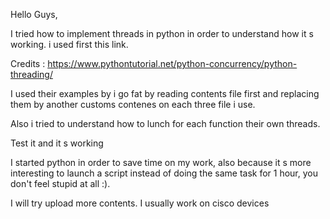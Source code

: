 Hello Guys,


I tried how to implement threads in python in order to understand how it s working. i used first this link. 

Credits : https://www.pythontutorial.net/python-concurrency/python-threading/

I used their examples by i go fat by reading contents file first and replacing them by another customs contenes on each three file i use.

Also i tried to understand how to lunch for each function their own threads.

Test it and it s working

I started python in order to save time on my work, also because it s more interesting to launch a script instead of doing the same task for 1 hour, you don't feel stupid at all :).

I will try upload more contents. I usually work on cisco devices
